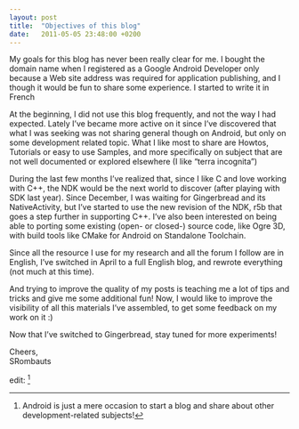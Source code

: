 ```yaml
---
layout: post
title:  "Objectives of this blog"
date:   2011-05-05 23:48:00 +0200
---
```

My goals for this blog has never been really clear for me. I bought the domain name when I registered as a Google Android Developer only because a Web site address was required for application publishing, and I though it would be fun to share some experience. I started to write it in French

At the beginning, I did not use this blog frequently, and not the way I had expected. Lately I’ve became more active on it since I’ve discovered that what I was seeking was not sharing general though on Android, but only on some development related topic. What I like most to share are Howtos, Tutorials or easy to use Samples, and more specifically on subject that are not well documented or explored elsewhere (I like “terra incognita”)

During the last few months I’ve realized that, since I like C and love working with C++, the NDK would be the next world to discover (after playing with SDK last year). Since December, I was waiting for Gingerbread and its NativeActivity, but I’ve started to use the new revision of the NDK, r5b that goes a step further in supporting C++. I’ve also been interested on being able to porting some existing (open- or closed-)  source code, like Ogre 3D, with build tools like CMake for Android on Standalone Toolchain.

Since all the resource I use for my research and all the forum I follow are in English, I’ve switched in April to a full English blog, and rewrote everything (not much at this time).

And trying to improve the quality of my posts is teaching me a lot of tips and tricks and give me some additional fun! Now, I would like to improve the visibility of all this materials I’ve assembled, to get some feedback on my work on it :)

Now that I’ve switched to Gingerbread, stay tuned for more experiments!

Cheers,  
SRombauts

edit: [^1]

[^1]: Android is just a mere occasion to start a blog and share about other development-related subjects!

